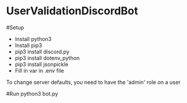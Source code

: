 # UserValidationDiscordBot

#Setup
- Install python3
- Install pip3
- pip3 install discord.py
- pip3 install dotenv_python
- pip3 install jsonpickle
- Fill in var in .env file

To change server defaults, you need to have the 'admin' role on a user

#Run
python3 bot.py